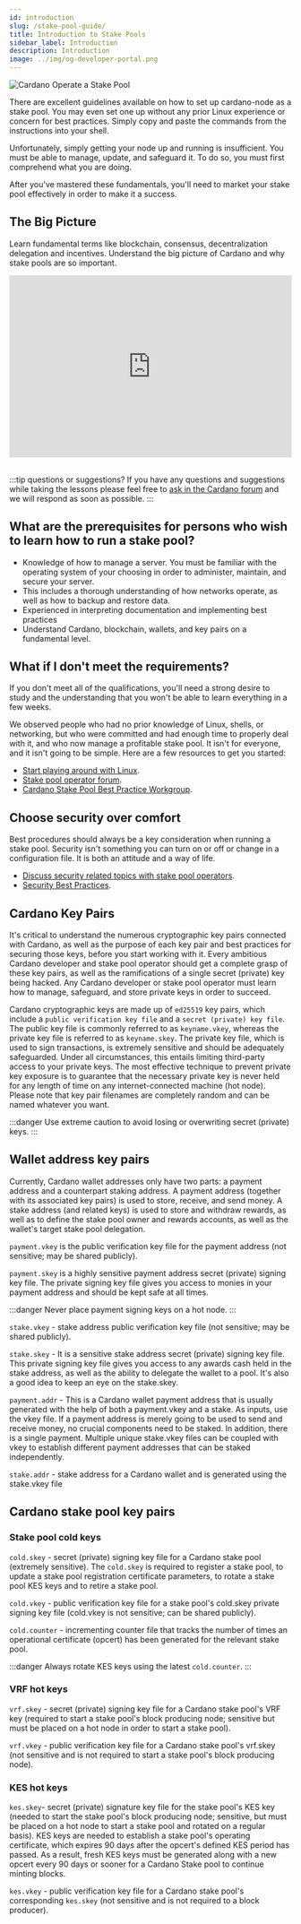 ```yaml
---
id: introduction
slug: /stake-pool-guide/
title: Introduction to Stake Pools
sidebar_label: Introduction
description: Introduction
image: ../img/og-developer-portal.png
---
```


![Cardano Operate a Stake Pool](../../static/img/card-operate-a-stake-pool-title.svg)

There are excellent guidelines available on how to set up cardano-node as a stake pool. You may even set one up without any prior Linux experience or concern for best practices. Simply copy and paste the commands from the instructions into your shell.

Unfortunately, simply getting your node up and running is insufficient. You must be able to manage, update, and safeguard it. To do so, you must first comprehend what you are doing.

After you've mastered these fundamentals, you'll need to market your stake pool effectively in order to make it a success.

## The Big Picture

Learn fundamental terms like blockchain, consensus, decentralization delegation and incentives. Understand the big picture of Cardano and why stake pools are so important.

<iframe width="100%" height="325" src="https://www.youtube.com/embed/zJUJG6V0Y1o" frameborder="0" allow="accelerometer; autoplay; clipboard-write; encrypted-media; gyroscope; picture-in-picture" allowfullscreen></iframe>
<br/><br/>

:::tip questions or suggestions?
If you have any questions and suggestions while taking the lessons please feel free to [ask in the Cardano forum](https://forum.cardano.org/c/staking-delegation/setup-a-stake-pool/158) and we will respond as soon as possible.
:::

## What are the prerequisites for persons who wish to learn how to run a stake pool?
- Knowledge of how to manage a server. You must be familiar with the operating system of your choosing in order to administer, maintain, and secure your server.
- This includes a thorough understanding of how networks operate, as well as how to backup and restore data.
- Experienced in interpreting documentation and implementing best practices
- Understand Cardano, blockchain, wallets, and key pairs on a fundamental level.

## What if I don't meet the requirements?
If you don't meet all of the qualifications, you'll need a strong desire to study and the understanding that you won't be able to learn everything in a few weeks.

We observed people who had no prior knowledge of Linux, shells, or networking, but who were committed and had enough time to properly deal with it, and who now manage a profitable stake pool. It isn't for everyone, and it isn't going to be simple. Here are a few resources to get you started:
- [Start playing around with Linux](https://ubuntu.com/tutorials/command-line-for-beginners#1-overview).
- [Stake pool operator forum](https://forum.cardano.org/c/staking-delegation/156).
- [Cardano Stake Pool Best Practice Workgroup](https://t.me/CardanoStakePoolWorkgroup).


## Choose security over comfort
Best procedures should always be a key consideration when running a stake pool. Security isn't something you can turn on or off or change in a configuration file. It is both an attitude and a way of life.
- [Discuss security related topics with stake pool operators](https://forum.cardano.org/c/staking-delegation/stake-pool-security/157).
- [Security Best Practices](../get-started/air-gap).

## Cardano Key Pairs
It's critical to understand the numerous cryptographic key pairs connected with Cardano, as well as the purpose of each key pair and best practices for securing those keys, before you start working with it. Every ambitious Cardano developer and stake pool operator should get a complete grasp of these key pairs, as well as the ramifications of a single secret (private) key being hacked. Any Cardano developer or stake pool operator must learn how to manage, safeguard, and store private keys in order to succeed.

Cardano cryptographic keys are made up of `ed25519` key pairs, which include a `public verification key file` and a `secret (private) key file`. The public key file is commonly referred to as `keyname.vkey`, whereas the private key file is referred to as `keyname.skey`. The private key file, which is used to sign transactions, is extremely sensitive and should be adequately safeguarded. Under all circumstances, this entails limiting third-party access to your private keys. The most effective technique to prevent private key exposure is to guarantee that the necessary private key is never held for any length of time on any internet-connected machine (hot node). Please note that key pair filenames are completely random and can be named whatever you want.

:::danger
Use extreme caution to avoid losing or overwriting secret (private) keys.
:::

## Wallet address key pairs

Currently, Cardano wallet addresses only have two parts: a payment address and a counterpart staking address. A payment address (together with its associated key pairs) is used to store, receive, and send money. A stake address (and related keys) is used to store and withdraw rewards, as well as to define the stake pool owner and rewards accounts, as well as the wallet's target stake pool delegation.


`payment.vkey` is the public verification key file for the payment address (not sensitive; may be shared publicly).

`payment.skey` is a highly sensitive payment address secret (private) signing key file. The private signing key file gives you access to monies in your payment address and should be kept safe at all times.

:::danger
Never place payment signing keys on a hot node.
:::


`stake.vkey` - stake address public verification key file (not sensitive; may be shared publicly).

`stake.skey` - It is a sensitive stake address secret (private) signing key file. This private signing key file gives you access to any awards cash held in the stake address, as well as the ability to delegate the wallet to a pool. It's also a good idea to keep an eye on the stake.skey.

`payment.addr` - This is a Cardano wallet payment address that is usually generated with the help of both a payment.vkey and a stake. As inputs, use the vkey file. If a payment address is merely going to be used to send and receive money, no crucial components need to be staked. In addition, there is a single payment. Multiple unique stake.vkey files can be coupled with vkey to establish different payment addresses that can be staked independently.


`stake.addr` - stake address for a Cardano wallet and is generated using the stake.vkey file

## Cardano stake pool key pairs

### Stake pool cold keys

`cold.skey` - secret (private) signing key file for a Cardano stake pool (extremely sensitive). The `cold.skey` is required to register a stake pool, to update a stake pool registration certificate parameters, to rotate a stake pool KES keys and to retire a stake pool.


`cold.vkey` - public verification key file for a stake pool's cold.skey private signing key file (cold.vkey is not sensitive; can be shared publicly).


`cold.counter` - incrementing counter file that tracks the number of times an operational certificate (opcert) has been generated for the relevant stake pool.

:::danger
Always rotate KES keys using the latest `cold.counter`.
:::

### VRF hot keys

`vrf.skey` - secret (private) signing key file for a Cardano stake pool's VRF key (required to start a stake pool's block producing node; sensitive but must be placed on a hot node in order to start a stake pool).

`vrf.vkey` - public verification key file for a Cardano stake pool's vrf.skey (not sensitive and is not required to start a stake pool's block producing node).

### KES hot keys

`kes.skey`- secret (private) signature key file for the stake pool's KES key (needed to start the stake pool's block producing node; sensitive, but must be placed on a hot node to start a stake pool and rotated on a regular basis). KES keys are needed to establish a stake pool's operating certificate, which expires 90 days after the opcert's defined KES period has passed. As a result, fresh KES keys must be generated along with a new opcert every 90 days or sooner for a Cardano Stake pool to continue minting blocks.

`kes.vkey` - public verification key file for a Cardano stake pool's corresponding `kes.skey` (not sensitive and is not required to a block producer).

